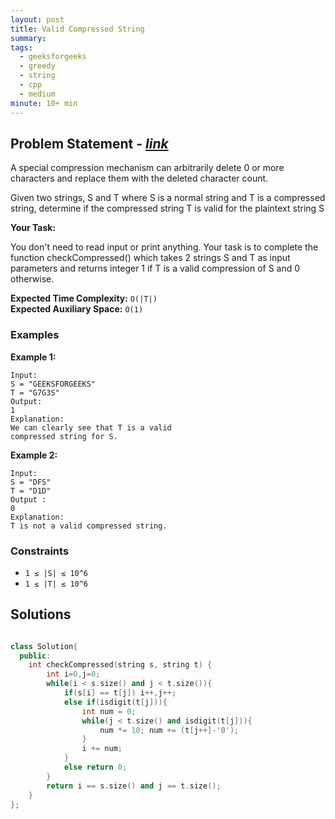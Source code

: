 ```yaml
---
layout: post
title: Valid Compressed String
summary:
tags:
  - geeksforgeeks
  - greedy
  - string
  - cpp
  - medium
minute: 10+ min
---
```


## Problem Statement - [_link_](https://practice.geeksforgeeks.org/problems/13eb74f1c80bc67d526a69b8276f6cad1b8c3401/1)

A special compression mechanism can arbitrarily delete 0 or more characters and replace them with the deleted character count.

Given two strings, S and T where S is a normal string and T is a compressed string, determine if the compressed string  T is valid for the plaintext string S

**Your Task:**

You don't need to read input or print anything. Your task is to complete the function checkCompressed() which takes 2 strings S and T as input parameters and returns integer 1 if T is a valid compression of S and 0 otherwise.


**Expected Time Complexity:** `O(|T|)`  
**Expected Auxiliary Space:** `O(1)` 

### Examples

**Example 1:**

```
Input:
S = "GEEKSFORGEEKS"
T = "G7G3S"
Output:
1
Explanation:
We can clearly see that T is a valid 
compressed string for S.
```

**Example 2:**

```
Input:
S = "DFS"
T = "D1D"
Output :
0
Explanation:
T is not a valid compressed string.
```

### Constraints

- `1 ≤ |S| ≤ 10^6`
- `1 ≤ |T| ≤ 10^6`

## Solutions

```cpp

class Solution{
  public:
    int checkCompressed(string s, string t) {
        int i=0,j=0;
        while(i < s.size() and j < t.size()){
            if(s[i] == t[j]) i++,j++;
            else if(isdigit(t[j])){
                int num = 0;
                while(j < t.size() and isdigit(t[j])){
                    num *= 10; num += (t[j++]-'0');
                }
                i += num;
            }
            else return 0;
        }
        return i == s.size() and j == t.size();
    }
};

```
